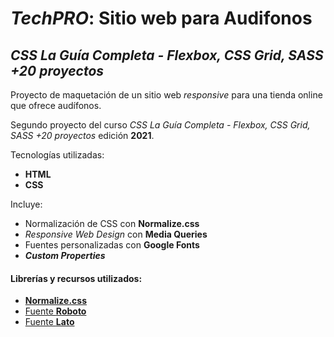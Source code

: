 # _TechPRO_: Sitio web para Audifonos


## _CSS La Guía Completa - Flexbox, CSS Grid, SASS +20 proyectos_


Proyecto de maquetación de un sitio web _responsive_ para una tienda online que ofrece audífonos.


Segundo proyecto del curso _CSS La Guía Completa - Flexbox, CSS Grid, SASS +20 proyectos_ edición **2021**.


Tecnologías utilizadas:
+ **HTML**
+ **CSS**


Incluye:
+ Normalización de CSS con **Normalize.css**
+ _Responsive Web Design_ con **Media Queries**
+ Fuentes personalizadas con **Google Fonts**
+ **_Custom Properties_**


#### Librerías y recursos utilizados:
+ [**Normalize.css**](https://necolas.github.io/normalize.css/)
+ [Fuente **Roboto**](https://fonts.google.com/specimen/Roboto?query=roboto)
+ [Fuente **Lato**](https://fonts.google.com/specimen/Lato?query=lato)
